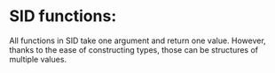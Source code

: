 # SID functions:

All functions in SID take one argument and return one value. However, thanks to
the ease of constructing types, those can be structures of multiple values.
